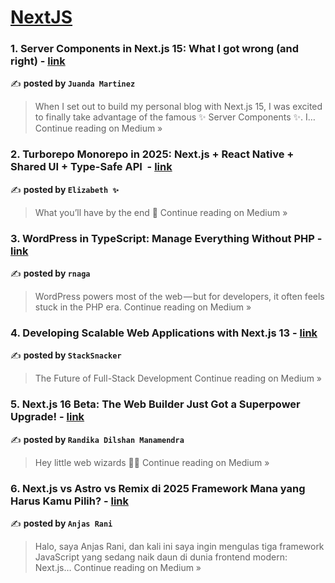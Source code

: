 
<h1><a href=https://medium.com/tag/nextjs/recommended target="_blank" rel="noopener noreferrer">NextJS</a></h1>
<h3>1. Server Components in Next.js 15: What I got wrong (and right) - <a href="https://medium.com/@juandadotdev/server-components-in-next-js-15-what-i-got-wrong-and-right-07915e3a04ce?source=rss------nextjs-5" target="_blank" rel="noopener noreferrer">link</a></h3>

✍️ **posted by `Juanda Martinez`**

<blockquote>When I set out to build my personal blog with Next.js 15, I was excited to finally take advantage of the famous ✨ Server Components ✨. I…
Continue reading on Medium »</blockquote>

<h3>2. Turborepo Monorepo in 2025: Next.js + React Native + Shared UI + Type-Safe API ️ - <a href="https://medium.com/@beenakumawat002/turborepo-monorepo-in-2025-next-js-react-native-shared-ui-type-safe-api-%EF%B8%8F-6194c83adff9?source=rss------nextjs-5" target="_blank" rel="noopener noreferrer">link</a></h3>

✍️ **posted by `Elizabeth ✨`**

<blockquote>What you’ll have by the end 🚀
Continue reading on Medium »</blockquote>

<h3>3. WordPress in TypeScript: Manage Everything Without PHP - <a href="https://medium.com/@rnaga/wordpress-in-typescript-manage-everything-without-php-7c7b3a0f4a8d?source=rss------nextjs-5" target="_blank" rel="noopener noreferrer">link</a></h3>

✍️ **posted by `rnaga`**

<blockquote>WordPress powers most of the web — but for developers, it often feels stuck in the PHP era.
Continue reading on Medium »</blockquote>

<h3>4. Developing Scalable Web Applications with Next.js 13 - <a href="https://medium.com/@sanchitvarshney/developing-scalable-web-applications-with-next-js-13-6c9f32525a9e?source=rss------nextjs-5" target="_blank" rel="noopener noreferrer">link</a></h3>

✍️ **posted by `StackSnacker`**

<blockquote>The Future of Full-Stack Development
Continue reading on Medium »</blockquote>

<h3>5. Next.js 16 Beta: The Web Builder Just Got a Superpower Upgrade! - <a href="https://medium.com/@Rdilshan/next-js-16-beta-the-web-builder-just-got-a-superpower-upgrade-34ce7ab92b50?source=rss------nextjs-5" target="_blank" rel="noopener noreferrer">link</a></h3>

✍️ **posted by `Randika Dilshan Manamendra`**

<blockquote>Hey little web wizards 👋✨
Continue reading on Medium »</blockquote>

<h3>6. Next.js vs Astro vs Remix di 2025 Framework Mana yang Harus Kamu Pilih? - <a href="https://medium.com/@anjasrani/next-js-vs-astro-vs-remix-di-2025-framework-mana-yang-harus-kamu-pilih-45202d99fc5f?source=rss------nextjs-5" target="_blank" rel="noopener noreferrer">link</a></h3>

✍️ **posted by `Anjas Rani`**

<blockquote>Halo, saya Anjas Rani, dan kali ini saya ingin mengulas tiga framework JavaScript yang sedang naik daun di dunia frontend modern: Next.js…
Continue reading on Medium »</blockquote>

